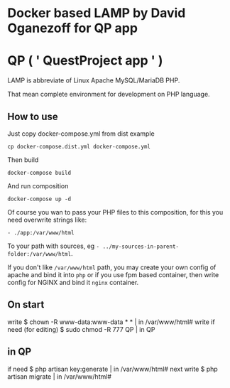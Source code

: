 # Docker based LAMP by David Oganezoff for QP app
# QP ( ' QuestProject app ' )

LAMP is abbreviate of Linux Apache MySQL/MariaDB PHP.

That mean complete environment for development on PHP language.

## How to use

Just copy docker-compose.yml from dist example

    cp docker-compose.dist.yml docker-compose.yml

Then build

    docker-compose build

And run composition

    docker-compose up -d

Of course you wan to pass your PHP files to this composition, for this you
need overwrite strings like:

    - ./app:/var/www/html

To your path with sources, eg `- ../my-sources-in-parent-folder:/var/www/html`.

If you don't like `/var/www/html` path, you may create your own config of
apache and bind it into `php` or if you use fpm based container, then write
config for NGINX and bind it `nginx` container.


## On start
write $ chown -R www-data:www-data * * | in /var/www/html#
write if need (for editing) $ sudo chmod -R 777 QP | in QP

## in QP
if need $ php artisan key:generate | in /var/www/html#
next write $ php artisan migrate | in /var/www/html#

